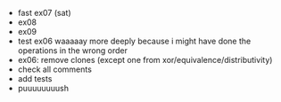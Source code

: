 - fast ex07 (sat)
- ex08
- ex09
- test ex06 waaaaay more deeply because i might have done the operations in the wrong order
- ex06: remove clones (except one from xor/equivalence/distributivity)
- check all comments
- add tests
- puuuuuuuush
